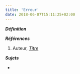 ```yaml
---
title: 'Erreur'
date: 2018-06-07T15:11:25+02:00
---
```


***Définition*** 

>

***Références***

1. Auteur, <u>*Titre*</u>

***Sujets***

- 
